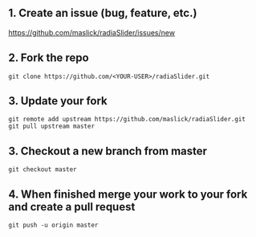 ## 1. Create an issue (bug, feature, etc.)
https://github.com/maslick/radiaSlider/issues/new

## 2. Fork the repo
```
git clone https://github.com/<YOUR-USER>/radiaSlider.git
```

## 3. Update your fork
```
git remote add upstream https://github.com/maslick/radiaSlider.git
git pull upstream master
```

## 3. Checkout a new branch from master
```
git checkout master
```

## 4. When finished merge your work to your fork and create a pull request
```
git push -u origin master
```
